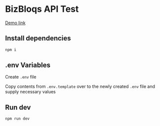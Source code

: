 # BizBloqs API Test

[Demo link](https://bizbloqs-web-test.vercel.app/)

## Install dependencies

```bash
npm i
```

## .env Variables

Create `.env` file

Copy contents from `.env.template` over to the newly created `.env` file and supply necessary values

## Run dev

```bash
npm run dev
```
